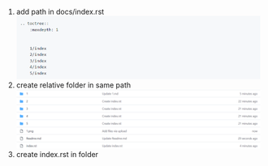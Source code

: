 1. add path in docs/index.rst
![](1.png)
2. create relative folder in same path
![](2.png)
3. create index.rst in folder
